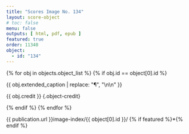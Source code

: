 ```yaml
---
title: "Scores Image No. 134"
layout: score-object
# toc: false
menu: false
outputs: [ html, pdf, epub ]
featured: true
order: 11340
object:
  - id: "134"
---
```


{% for obj in objects.object_list %}
{% if obj.id == object[0].id %}

{{ obj.extended_caption | replace: "¶", "\n\n" }}

{{ obj.credit }} {.object-credit}

{% endif %}
{% endfor %}

<div class="object-credit object-url is-print-only">

{{ publication.url }}image-index/{{ object[0].id }}/ {% if featured %}*{% endif %}

</div>
